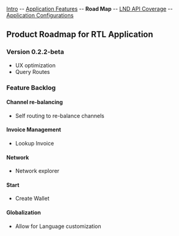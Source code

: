 [Intro](README.md) -- [Application Features](Application_features.md) -- **Road Map** -- [LND API Coverage](LNDAPICoverage.md) -- [Application Configurations](Application_configurations)

## Product Roadmap for RTL Application

### Version 0.2.2-beta
- UX optimization
- Query Routes

### Feature Backlog
#### Channel re-balancing
- Self routing to re-balance channels

#### Invoice Management
- Lookup Invoice

#### Network
- Network explorer

#### Start
- Create Wallet

#### Globalization
- Allow for Language customization
